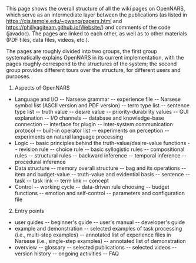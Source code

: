 This page shows the overall structure of all the wiki pages on OpenNARS, which serve as an intermediate layer between the publications (as listed in https://cis.temple.edu/~pwang/papers.html and https://phillyagiteam.github.io/Website/) and comments of the code (javadoc). The pages are linked to each other, as well as to other materials (PDF files, data files, videos, etc.).

The pages are roughly divided into two groups, the first group systematically explains OpenNARS in its current implementation, with the pages roughly correspond to the structures of the system; the second group provides different tours over the structure, for different users and purposes.

1. Aspects of OpenNARS
  - Language and I/O
    -- Narsese grammar
    -- experience file
    -- Narsese symbol list (ASCII version and PDF version)
    -- term type list
    -- sentence type list
    -- truth value
    -- desire value
    -- priority-durability values
    -- GUI explanation
    -- I/O channels
    -- database and knowledge-base connection
    -- interface for plugin
    -- inter-system communication protocol
    -- built-in operator list
    -- experiments on perception
    -- experiments on natural language processing
  - Logic
    -- basic principles behind the truth-value/desire-value functions
    -- revision rule
    -- choice rule
    -- basic syllogistic rules
    -- compositional rules
    -- structural rules
    -- backward inference
    -- temporal inference
    -- procedural inference
  - Data structure
    -- memory overall structure
    -- bag and its operations
    -- item and budget-value
    -- truth-value and evidential basis
    -- sentence
    -- task
    -- task link
    -- term link
    -- concept
  - Control
    -- working cycle
    -- data-driven rule choosing
    -- budget functions
    -- emotion and self-control
    -- parameters and configuration file

2. Entry points
  - user guides
    -- beginner's guide
    -- user's manual
    -- developer's guide
  - example and demonstration
    -- selected examples of task processing (i.e., multi-step examples)
    -- annotated list of experience files in Narsese (i.e., single-step examples)
    -- annotated list of demonstration
  - overview
    -- glossary
    -- selected publications
    -- selected videos
    -- version history
    -- ongoing activities
    -- FAQ
